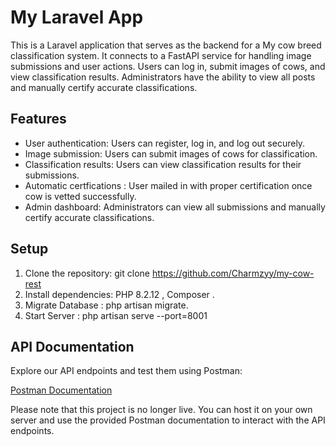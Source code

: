 # My Laravel App

This is a Laravel application that serves as the backend for a My cow breed  classification system. It connects to a FastAPI service for handling image submissions and user actions. Users can log in, submit images of cows, and view classification results. Administrators have the ability to view all posts and manually certify accurate classifications.

## Features
- User authentication: Users can register, log in, and log out securely.
- Image submission: Users can submit images of cows for classification.
- Classification results: Users can view classification results for their submissions.
- Automatic certfications : User mailed in with proper certification once cow is vetted successfully.
- Admin dashboard: Administrators can view all submissions and manually certify accurate classifications.

## Setup

1. Clone the repository: git clone <https://github.com/Charmzyy/my-cow-rest>
2.  Install dependencies:  PHP 8.2.12 , Composer  .
3.  Migrate Database : php artisan migrate.
4.  Start Server : php artisan serve --port=8001

## API Documentation

Explore our API endpoints and test them using Postman:

[Postman Documentation](<https://www.postman.com/cryosat-geoscientist-7709021/workspace/cowbreedclassification>)

Please note that this project is no longer live. You can host it on your own server and use the provided Postman documentation to interact with the API endpoints.





